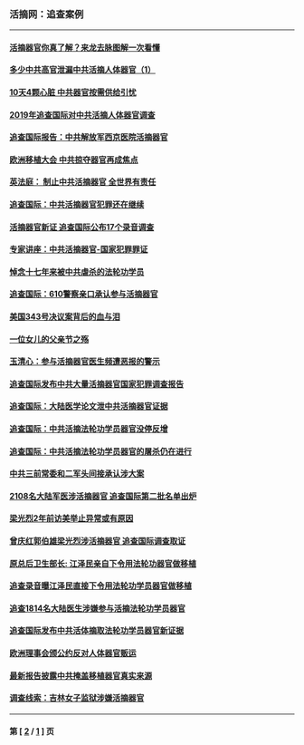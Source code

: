 ### 活摘网：追查案例
---
#### [活摘器官你真了解？来龙去脉图解一次看懂](../../pages/nf5880/n13013820.md?10170430) 
#### [多少中共高官泄漏中共活摘人体器官（1）](../../pages/nf5880/n12671234.md?10170430) 
#### [10天4颗心脏 中共器官按需供给引忧](../../pages/nf5880/n12326366.md?10170430) 
#### [2019年追查国际对中共活摘人体器官调查](../../pages/nf5880/n11917733.md?10170430) 
#### [追查国际报告：中共解放军西京医院活摘器官](../../pages/nf5880/n11838359.md?10170430) 
#### [欧洲移植大会 中共掠夺器官再成焦点](../../pages/nf5880/n11538883.md?10170430) 
#### [英法庭： 制止中共活摘器官 全世界有责任](../../pages/nf5880/n11330691.md?10170430) 
#### [追查国际：中共活摘器官犯罪还在继续](../../pages/nf5880/n11218301.md?10170430) 
#### [活摘器官新证 追查国际公布17个录音调查](../../pages/nf5880/n10897744.md?10170430) 
#### [专家讲座：中共活摘器官-国家犯罪罪证](../../pages/nf5880/n8828153.md?10170430) 
#### [悼念十七年来被中共虐杀的法轮功学员](../../pages/nf5880/n8124823.md?10170430) 
#### [追查国际：610警察亲口承认参与活摘器官](../../pages/nf5880/n8109067.md?10170430) 
#### [美国343号决议案背后的血与泪](../../pages/nf5880/n8020684.md?10170430) 
#### [一位女儿的父亲节之殇](../../pages/nf5880/n8014122.md?10170430) 
#### [玉清心：参与活摘器官医生频遭恶报的警示](../../pages/nf5880/n4637546.md?10170430) 
#### [追查国际发布中共大量活摘器官国家犯罪调查报告](../../pages/nf5880/n4613428.md?10170430) 
#### [追查国际：大陆医学论文泄中共活摘器官证据](../../pages/nf5880/n4608794.md?10170430) 
#### [追查国际：中共活摘法轮功学员器官没停反增](../../pages/nf5880/n4584075.md?10170430) 
#### [追查国际：中共活摘法轮功学员器官的屠杀仍在进行](../../pages/nf5880/n4299154.md?10170430) 
#### [中共三前常委和二军头间接承认涉大案](../../pages/nf5880/n4286244.md?10170430) 
#### [2108名大陆军医涉活摘器官 追查国际第二批名单出炉](../../pages/nf5880/n4284769.md?10170430) 
#### [梁光烈2年前访美举止异常或有原因](../../pages/nf5880/n4279686.md?10170430) 
#### [曾庆红郭伯雄梁光烈涉活摘器官 追查国际调查取证](../../pages/nf5880/n4278462.md?10170430) 
#### [原总后卫生部长: 江泽民亲自下令用法轮功器官做移植](../../pages/nf5880/n4263864.md?10170430) 
#### [追查录音曝江泽民直接下令用法轮功学员器官做移植](../../pages/nf5880/n4261268.md?10170430) 
#### [追查1814名大陆医生涉嫌参与活摘法轮功学员器官](../../pages/nf5880/n4259055.md?10170430) 
#### [追查国际发布中共活体摘取法轮功学员器官新证据](../../pages/nf5880/n4258255.md?10170430) 
#### [欧洲理事会颁公约反对人体器官贩运](../../pages/nf5880/n4206955.md?10170430) 
#### [最新报告披露中共掩盖移植器官真实来源](../../pages/nf5880/n4140084.md?10170430) 
#### [调查线索：吉林女子监狱涉嫌活摘器官](../../pages/nf5880/n4044366.md?10170430) 

---
#### 第 [ [2](./2.md?10170430) / [1](./1.md?10170430) ] 页
